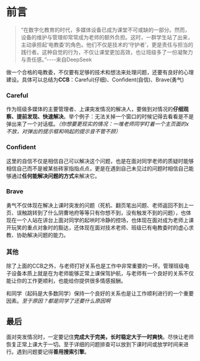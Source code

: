 # 前言

> “在数字化教育的时代，多媒体设备已成为课堂不可或缺的一部分。然而，设备的维护与管理却常常成为老师的额外负担。这时，一群学生站了出来，主动承担起‘电教委’的角色。他们不仅是技术的‘守护者’，更是责任与担当的践行者。这种自觉的行为，不仅让课堂更加高效，也让班级多了一份凝聚力与责任感。”----来自DeepSeek

做一个合格的电教委，不仅要有足够的技术和想法来处理问题，还要有良好的心理建设。具体可以总结为**CCB**：Careful(仔细)、Confident(自信)、Brave(勇气)

### Careful

作为班级多媒体的主要管理者、上课突发情况的解决人，要做到对情况的**仔细观察、提前发现、快速解决**。举个例子：无法关掉一个窗口的时候记得去看看是不是弹出来了一个对话框。_（你想要更现实的情况：一堆老师同学盯着一个主页面的x不放，对弹出的提示框和响起的提示音不管不顾）_

### Confident

这里的自信不仅是相信自己可以解决这个问题，也是在面对同学老师的质疑时能够相信自己而不是被某些砖家指指点点，更是在遇到自己未见过的问题时相信自己能够通过**任何能解决问题的方式**来解决它。

### Brave

勇气不仅体现在解决上课时突发的问题（死机、翻页笔出问题、老师返回不到上一页、误触跳转到了什么阴曹地府等等只有你想不到，没有触发不到的问题），也体现在一个人站在讲台上面对同学的起哄时冷静的控场，也体现在面对成为老师上课开玩笑的重点对象时的豁达，还体现在面对技术老师、班级已有电教委时的虚心求教、协助解决问题的能力。

### 其他

除了上面的CCB之外，与老师打好关系也是工作中非常重要的一环。管理班级电子设备本质上就是在为老师能够正常上课保驾护航，与老师有一个良好的关系不仅能让你的工作更顺利，也能给你提供很多情感报酬。

和同学（起码是大多数同学）保持一个良好的关系也是让工作顺利进行的一个重要因素。_至于原因？都是同学了还要什么原因啊_

## 最后

面对突发情况时，一定要记住**完成大于完美，长时稳定大于一时爽快**。尽快让老师恢复正常上课大于一切。至于详细的问题排查可以放到下课时间或放学时间来进行。遇到问题要记得**善用搜索引擎**。
